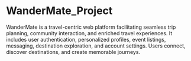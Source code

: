 # WanderMate_Project
WanderMate is a travel-centric web platform facilitating seamless trip planning, community interaction, and enriched travel experiences. It includes user authentication, personalized profiles, event listings, messaging, destination exploration, and account settings. Users connect, discover destinations, and create memorable journeys.
